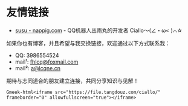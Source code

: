 
# 友情链接

- [susu - nappig.com](https://nappig.com) - QQ机器人丛雨丸的开发者 Ciallo～(∠・ω< )⌒☆

如果你也有博客，并且希望与我交换链接，欢迎通过以下方式联系我：

- QQ: 3986554524
- mail¹: fhlcq@foxmail.com
- mail²: a@lcqne.cn

期待与志同道合的朋友建立连接，共同分享知识与见解！

`Gmeek-html<iframe src="https://file.tangdouz.com/ciallo/" frameborder="0" allowfullscreen="true"></iframe>`